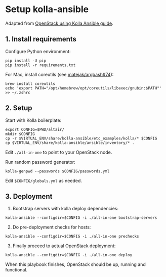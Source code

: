 # Setup kolla-ansible

Adapted from [OpenStack using Kolla Ansible guide](https://docs.openstack.org/kolla-ansible/xena/user/quickstart.html).


## 1. Install requirements

Configure Python environment:

```shell
pip install -U pip
pip install -r requirements.txt
```

For Mac, install coreutils (see [matejak/argbash#74](https://github.com/matejak/argbash/issues/74)):

```shell
brew install coreutils
echo 'export PATH="/opt/homebrew/opt/coreutils/libexec/gnubin:$PATH"' >> ~/.zshrc
```


## 2. Setup

Start with Kolla boilerplate:

```shell
export CONFIG=$PWD/altair/
mkdir $CONFIG
cp -r $VIRTUAL_ENV/share/kolla-ansible/etc_examples/kolla/* $CONFIG
cp $VIRTUAL_ENV/share/kolla-ansible/ansible/inventory/* .
```

Edit `./all-in-one` to point to your OpenStack node.

Run random password generator:

```shell
kolla-genpwd --passwords $CONFIG/passwords.yml
```

Edit `$CONFIG/globals.yml` as needed.


## 3. Deployment

1. Bootstrap servers with kolla deploy dependencies:

```shell
kolla-ansible --configdir=$CONFIG -i ./all-in-one bootstrap-servers
```

2. Do pre-deployment checks for hosts:

```shell
kolla-ansible --configdir=$CONFIG -i ./all-in-one prechecks
```

3. Finally proceed to actual OpenStack deployment:

```shell
kolla-ansible --configdir=$CONFIG -i ./all-in-one deploy
```

When this playbook finishes, OpenStack should be up, running and functional.
